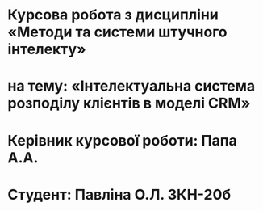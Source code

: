 <h1>Курсова робота з дисципліни «Методи та системи штучного інтелекту»</h1>
<h1>на тему: «Інтелектуальна система розподілу клієнтів в моделі CRM»</h1>
<h1>Керівник курсової роботи: Папа А.А.</h1>
<h1>Студент: Павліна О.Л. 3КН-20б</h1>
